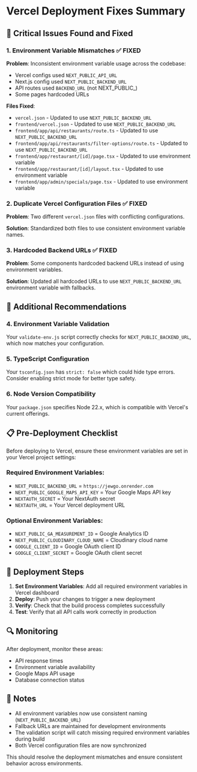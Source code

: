 # Vercel Deployment Fixes Summary

## 🚨 Critical Issues Found and Fixed

### 1. **Environment Variable Mismatches** ✅ FIXED

**Problem**: Inconsistent environment variable usage across the codebase:
- Vercel configs used `NEXT_PUBLIC_API_URL`
- Next.js config used `NEXT_PUBLIC_BACKEND_URL`
- API routes used `BACKEND_URL` (not NEXT_PUBLIC_)
- Some pages hardcoded URLs

**Files Fixed**:
- `vercel.json` - Updated to use `NEXT_PUBLIC_BACKEND_URL`
- `frontend/vercel.json` - Updated to use `NEXT_PUBLIC_BACKEND_URL`
- `frontend/app/api/restaurants/route.ts` - Updated to use `NEXT_PUBLIC_BACKEND_URL`
- `frontend/app/api/restaurants/filter-options/route.ts` - Updated to use `NEXT_PUBLIC_BACKEND_URL`
- `frontend/app/restaurant/[id]/page.tsx` - Updated to use environment variable
- `frontend/app/restaurant/[id]/layout.tsx` - Updated to use environment variable
- `frontend/app/admin/specials/page.tsx` - Updated to use environment variable

### 2. **Duplicate Vercel Configuration Files** ✅ FIXED

**Problem**: Two different `vercel.json` files with conflicting configurations.

**Solution**: Standardized both files to use consistent environment variable names.

### 3. **Hardcoded Backend URLs** ✅ FIXED

**Problem**: Some components hardcoded backend URLs instead of using environment variables.

**Solution**: Updated all hardcoded URLs to use `NEXT_PUBLIC_BACKEND_URL` environment variable with fallbacks.

## 🔧 Additional Recommendations

### 4. **Environment Variable Validation**

Your `validate-env.js` script correctly checks for `NEXT_PUBLIC_BACKEND_URL`, which now matches your configuration.

### 5. **TypeScript Configuration**

Your `tsconfig.json` has `strict: false` which could hide type errors. Consider enabling strict mode for better type safety.

### 6. **Node Version Compatibility**

Your `package.json` specifies Node 22.x, which is compatible with Vercel's current offerings.

## 📋 Pre-Deployment Checklist

Before deploying to Vercel, ensure these environment variables are set in your Vercel project settings:

### Required Environment Variables:
- `NEXT_PUBLIC_BACKEND_URL` = `https://jewgo.onrender.com`
- `NEXT_PUBLIC_GOOGLE_MAPS_API_KEY` = Your Google Maps API key
- `NEXTAUTH_SECRET` = Your NextAuth secret
- `NEXTAUTH_URL` = Your Vercel deployment URL

### Optional Environment Variables:
- `NEXT_PUBLIC_GA_MEASUREMENT_ID` = Google Analytics ID
- `NEXT_PUBLIC_CLOUDINARY_CLOUD_NAME` = Cloudinary cloud name
- `GOOGLE_CLIENT_ID` = Google OAuth client ID
- `GOOGLE_CLIENT_SECRET` = Google OAuth client secret

## 🚀 Deployment Steps

1. **Set Environment Variables**: Add all required environment variables in Vercel dashboard
2. **Deploy**: Push your changes to trigger a new deployment
3. **Verify**: Check that the build process completes successfully
4. **Test**: Verify that all API calls work correctly in production

## 🔍 Monitoring

After deployment, monitor these areas:
- API response times
- Environment variable availability
- Google Maps API usage
- Database connection status

## 📝 Notes

- All environment variables now use consistent naming (`NEXT_PUBLIC_BACKEND_URL`)
- Fallback URLs are maintained for development environments
- The validation script will catch missing required environment variables during build
- Both Vercel configuration files are now synchronized

This should resolve the deployment mismatches and ensure consistent behavior across environments. 